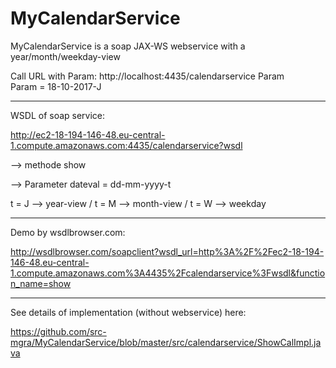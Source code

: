 # MyCalendarService
MyCalendarService is a soap JAX-WS webservice with a year/month/weekday-view
               
Call URL with Param:
http://localhost:4435/calendarservice Param  
Param = 18-10-2017-J                                                
                                                
________________________________
WSDL of soap service:     

http://ec2-18-194-146-48.eu-central-1.compute.amazonaws.com:4435/calendarservice?wsdl

--> methode show

--> Parameter dateval = dd-mm-yyyy-t

t = J --> year-view / 
t = M --> month-view / 
t = W --> weekday
________________________________

Demo by wsdlbrowser.com: 

http://wsdlbrowser.com/soapclient?wsdl_url=http%3A%2F%2Fec2-18-194-146-48.eu-central-1.compute.amazonaws.com%3A4435%2Fcalendarservice%3Fwsdl&function_name=show

________________________________

See details of implementation (without webservice) here:

https://github.com/src-mgra/MyCalendarService/blob/master/src/calendarservice/ShowCalImpl.java
